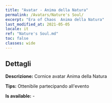 ```yaml
---
title: "Avatar - Anima della Natura"
permalink: /Avatars/Nature's Soul/
excerpt: "Era of Chaos  Anima della Natura"
last_modified_at: 2021-05-05
locale: it
ref: "Nature's Soul.md"
toc: false
classes: wide
---
```

## Dettagli

 **Descrizione:** Cornice avatar Anima della Natura 

 **Tips:** Ottenibile partecipando all'evento 

 **Is available:**  - 

